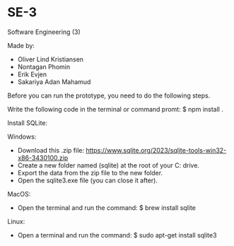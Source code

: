 # SE-3
Software Engineering (3)

Made by:
 - Oliver Lind Kristiansen
 - Nontagan Phomin
 - Erik Evjen
 - Sakariya Adan Mahamud

Before you can run the prototype, you need to do the following steps.

Write the following code in the terminal or command promt:
    $ npm install .


Install SQLite:

Windows:
 - Download this .zip file: https://www.sqlite.org/2023/sqlite-tools-win32-x86-3430100.zip
 - Create a new folder named (sqlite) at the root of your C: drive.
 - Export the data from the zip file to the new folder.
 - Open the sqlite3.exe file (you can close it after).

MacOS:
 - Open the terminal and run the command:
     $ brew install sqlite

Linux:
 - Open a terminal and run the command:
     $ sudo apt-get install sqlite3

